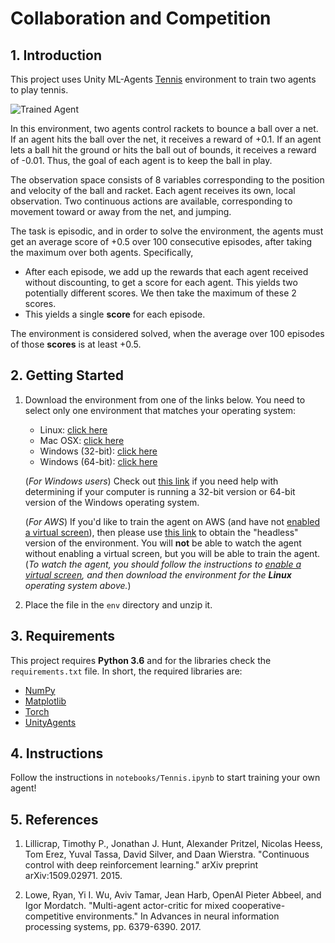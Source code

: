 [//]: # (Image References)

[image1]: https://user-images.githubusercontent.com/10624937/42135623-e770e354-7d12-11e8-998d-29fc74429ca2.gif "Trained Agent"
[image2]: https://user-images.githubusercontent.com/10624937/42135622-e55fb586-7d12-11e8-8a54-3c31da15a90a.gif "Soccer"


# Collaboration and Competition

## 1. Introduction

This project uses Unity ML-Agents [Tennis](https://github.com/Unity-Technologies/ml-agents/blob/master/docs/Learning-Environment-Examples.md#tennis) environment to train two agents to play tennis.

![Trained Agent][image1]

In this environment, two agents control rackets to bounce a ball over a net. If an agent hits the ball over the net, it receives a reward of +0.1. If an agent lets a ball hit the ground or hits the ball out of bounds, it receives a reward of -0.01.  Thus, the goal of each agent is to keep the ball in play.

The observation space consists of 8 variables corresponding to the position and velocity of the ball and racket. Each agent receives its own, local observation.  Two continuous actions are available, corresponding to movement toward or away from the net, and jumping. 

The task is episodic, and in order to solve the environment, the agents must get an average score of +0.5 over 100 consecutive episodes, after taking the maximum over both agents. Specifically,

- After each episode, we add up the rewards that each agent received without discounting, to get a score for each agent. This yields two potentially different scores. We then take the maximum of these 2 scores.
- This yields a single **score** for each episode.

The environment is considered solved, when the average over 100 episodes of those **scores** is at least +0.5.

## 2. Getting Started

1. Download the environment from one of the links below.  You need to select only one environment that matches your operating system:
    - Linux: [click here](https://s3-us-west-1.amazonaws.com/udacity-drlnd/P3/Tennis/Tennis_Linux.zip)
    - Mac OSX: [click here](https://s3-us-west-1.amazonaws.com/udacity-drlnd/P3/Tennis/Tennis.app.zip)
    - Windows (32-bit): [click here](https://s3-us-west-1.amazonaws.com/udacity-drlnd/P3/Tennis/Tennis_Windows_x86.zip)
    - Windows (64-bit): [click here](https://s3-us-west-1.amazonaws.com/udacity-drlnd/P3/Tennis/Tennis_Windows_x86_64.zip)
    
    (_For Windows users_) Check out [this link](https://support.microsoft.com/en-us/help/827218/how-to-determine-whether-a-computer-is-running-a-32-bit-version-or-64) if you need help with determining if your computer is running a 32-bit version or 64-bit version of the Windows operating system.

    (_For AWS_) If you'd like to train the agent on AWS (and have not [enabled a virtual screen](https://github.com/Unity-Technologies/ml-agents/blob/master/docs/Training-on-Amazon-Web-Service.md)), then please use [this link](https://s3-us-west-1.amazonaws.com/udacity-drlnd/P3/Tennis/Tennis_Linux_NoVis.zip) to obtain the "headless" version of the environment.  You will **not** be able to watch the agent without enabling a virtual screen, but you will be able to train the agent.  (_To watch the agent, you should follow the instructions to [enable a virtual screen](https://github.com/Unity-Technologies/ml-agents/blob/master/docs/Training-on-Amazon-Web-Service.md), and then download the environment for the **Linux** operating system above._)

2. Place the file in the `env` directory and unzip it. 

## 3. Requirements

This project requires **Python 3.6** and for the libraries check the `requirements.txt` file. In short, the required libraries are:

- [NumPy](http://www.numpy.org/)
- [Matplotlib](https://matplotlib.org/)
- [Torch](https://pytorch.org)
- [UnityAgents](https://github.com/Unity-Technologies/ml-agents)


## 4. Instructions

Follow the instructions in `notebooks/Tennis.ipynb` to start training your own agent!

## 5. References

1. Lillicrap, Timothy P., Jonathan J. Hunt, Alexander Pritzel, Nicolas Heess, Tom Erez, Yuval Tassa, David Silver, and Daan Wierstra. "Continuous control with deep reinforcement learning." arXiv preprint arXiv:1509.02971. 2015.

2. Lowe, Ryan, Yi I. Wu, Aviv Tamar, Jean Harb, OpenAI Pieter Abbeel, and Igor Mordatch. "Multi-agent actor-critic for mixed cooperative-competitive environments." In Advances in neural information processing systems, pp. 6379-6390. 2017.